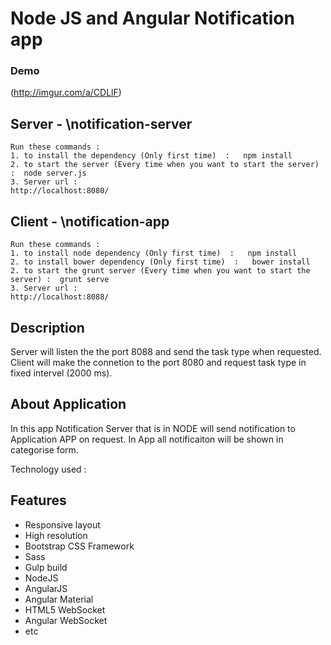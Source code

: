 # Node JS and Angular Notification app

### Demo
(http://imgur.com/a/CDLlF)  


## Server - \notification-server

	Run these commands : 
	1. to install the dependency (Only first time)  :   npm install
	2. to start the server (Every time when you want to start the server) :  node server.js
	3. Server url :
	http://localhost:8080/


## Client - \notification-app
	Run these commands : 
	1. to install node dependency (Only first time)  :   npm install
	2. to install bower dependency (Only first time)  :   bower install
	2. to start the grunt server (Every time when you want to start the server) :  grunt serve
	3. Server url :
	http://localhost:8088/
	
	
	
## Description 
Server will listen the the port 8088 and send the task type when requested.
Client will make the connetion to the port 8080 and request task type in fixed intervel (2000 ms).


## About Application

In this app Notification Server that is in NODE will send notification to Application APP on request.
In App all notificaiton will be shown in categorise form.


Technology used :


## Features
* Responsive layout
* High resolution
* Bootstrap CSS Framework
* Sass
* Gulp build
* NodeJS
* AngularJS
* Angular Material
* HTML5 WebSocket
* Angular WebSocket
* etc
 
